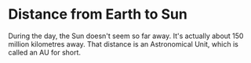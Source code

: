 # Distance from Earth to Sun

During the day, the Sun doesn't seem so far away. It's actually about 150
million kilometres away. That distance is an Astronomical Unit, which is called
an AU for short.
